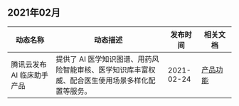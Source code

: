 ## 2021年02月

<table >
<thead>
<tr>
<th width="20%">动态名称</th>
<th width="50%">动态描述</th>
 <th width="15%">发布时间</th>  
<th width="15%">相关文档</th>
</tr>
</thead>
<tbody><tr>
<td>腾讯云发布 AI 临床助手产品</td>
<td >提供了 AI 医学知识图谱、用药风险智能审核、医学知识库丰富权威、配合医生使用场景多样化配置等服务。</td>
 <td>2021-02-24</td> 
<td><a href="https://cloud.tencent.com/document/product/1388/53000">产品功能</a></td>
</tr>
</tbody></table>
